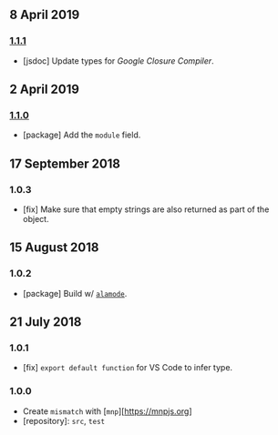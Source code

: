 ## 8 April 2019

### [1.1.1](https://github.com/artdecocode/mismatch/compare/v1.1.0...v1.1.1)

- [jsdoc] Update types for _Google Closure Compiler_.

## 2 April 2019

### [1.1.0](https://github.com/artdecocode/mismatch/compare/v1.0.3...v1.1.0)

- [package] Add the `module` field.

## 17 September 2018

### 1.0.3

- [fix] Make sure that empty strings are also returned as part of the object.

## 15 August 2018

### 1.0.2

- [package] Build w/ [`alamode`](https://alamode.cc).

## 21 July 2018

### 1.0.1

- [fix] `export default function` for VS Code to infer type.

### 1.0.0

- Create `mismatch` with [`mnp`][https://mnpjs.org]
- [repository]: `src`, `test`
